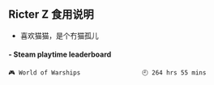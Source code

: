 ## Ricter Z 食用说明
- 喜欢猫猫，是个冇猫孤儿

<!-- steam-box start -->
#### - Steam playtime leaderboard
```text
🎮 World of Warships                 🕘 264 hrs 55 mins
```
<!-- Powered by https://github.com/YouEclipse/steam-box . -->
<!-- steam-box end -->
